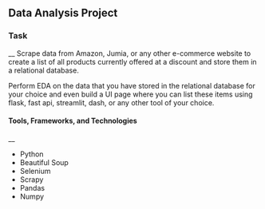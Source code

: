 ## Data Analysis Project

### Task 
__
Scrape data from Amazon, Jumia, or any other e-commerce website to create a list of all products currently offered at a discount and store them in a relational database.

Perform EDA on the data  that you have stored in the relational database for your choice and even build a UI page where you can list these items using flask, fast api, streamlit, dash, or any other tool of your choice.

#### Tools, Frameworks, and Technologies 
__
 - Python 
 - Beautiful Soup 
 - Selenium 
 - Scrapy 
 - Pandas 
 - Numpy 





